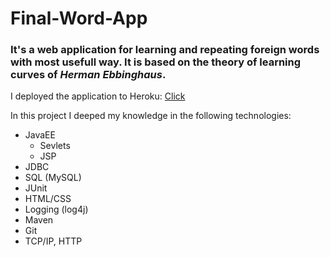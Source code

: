 # Final-Word-App
### It's a web application for learning and repeating foreign words with most usefull way. It is based on the theory of learning curves of *Herman Ebbinghaus*.

I deployed the application to Heroku: [Click](https://ebbi-vocabulary.herokuapp.com/login)

In this project I deeped my knowledge in the following technologies:

- JavaEE 
  - Sevlets
  - JSP
- JDBC
- SQL (MySQL)
- JUnit
- HTML/CSS
- Logging (log4j)
- Maven
- Git
- TCP/IP, HTTP
